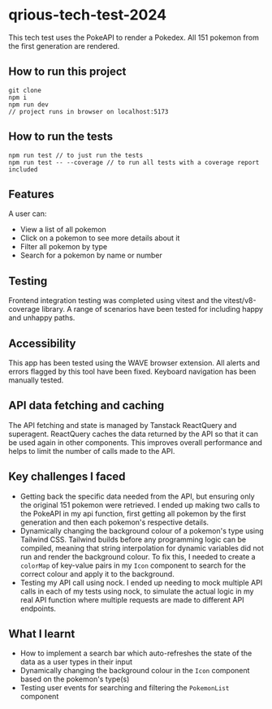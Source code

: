 # qrious-tech-test-2024

This tech test uses the PokeAPI to render a Pokedex. All 151 pokemon from the first generation are rendered. 

## How to run this project 
```
git clone
npm i
npm run dev
// project runs in browser on localhost:5173
```

## How to run the tests 
```
npm run test // to just run the tests 
npm run test -- --coverage // to run all tests with a coverage report included
```

## Features
A user can: 

- View a list of all pokemon
- Click on a pokemon to see more details about it
- Filter all pokemon by type
- Search for a pokemon by name or number

## Testing 
Frontend integration testing was completed using vitest and the vitest/v8-coverage library. A range of scenarios have been tested for including happy and unhappy paths.

## Accessibility 
This app has been tested using the WAVE browser extension. All alerts and errors flagged by this tool have been fixed. Keyboard navigation has been manually tested. 

## API data fetching and caching 
The API fetching and state is managed by Tanstack ReactQuery and superagent. ReactQuery caches the data returned by the API so that it can be used again in other components. This improves overall performance and helps to limit the number of calls made to the API. 

## Key challenges I faced 
- Getting back the specific data needed from the API, but ensuring only the original 151 pokemon were retrieved. I ended up making two calls to the PokeAPI in my api function, first getting all pokemon by the first generation and then each pokemon's respective details.
- Dynamically changing the background colour of a pokemon's type using Tailwind CSS. Tailwind builds before any programming logic can be compiled, meaning that string interpolation for dynamic variables did not run and render the background colour. To fix this, I needed to create a `colorMap` of key-value pairs in my `Icon` component to search for the correct colour and apply it to the background.
- Testing my API call using nock. I ended up needing to mock multiple API calls in each of my tests using nock, to simulate the actual logic in my real API function where multiple requests are made to different API endpoints. 

## What I learnt
- How to implement a search bar which auto-refreshes the state of the data as a user types in their input
- Dynamically changing the background colour in the `Icon` component based on the pokemon's type(s)
- Testing user events for searching and filtering the `PokemonList` component
